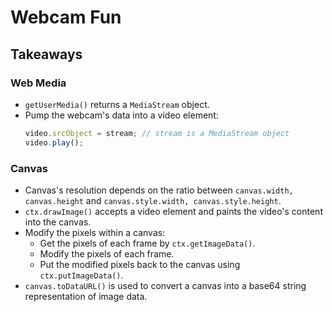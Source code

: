 # Webcam Fun

## Takeaways

### Web Media
* `getUserMedia()` returns a `MediaStream` object.
* Pump the webcam's data into a video element:
    ```js
    video.srcObject = stream; // stream is a MediaStream object
    video.play();
    ```

### Canvas
* Canvas's resolution depends on the ratio between `canvas.width, canvas.height` and `canvas.style.width, canvas.style.height`.
* `ctx.drawImage()` accepts a video element and paints the video's content into the canvas.
* Modify the pixels within a canvas:
    * Get the pixels of each frame by `ctx.getImageData()`.
    * Modify the pixels of each frame.
    * Put the modified pixels back to the canvas using `ctx.putImageData()`.
* `canvas.toDataURL()` is used to convert a canvas into a base64 string representation of image data. 